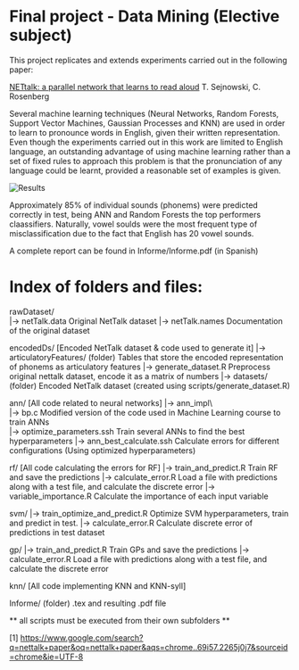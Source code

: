 # Final project - Data Mining (Elective subject)

This project replicates and extends experiments carried out in the following paper:

[NETtalk: a parallel network that learns to read aloud](https://www.semanticscholar.org/paper/NETtalk%3A-a-parallel-network-that-learns-to-read-Sejnowski-Rosenberg/406033f22b6a671b94bcbdfaf63070b7ce6f3e48
)
T. Sejnowski, C. Rosenberg

Several machine learning techniques (Neural Networks, Random Forests, Support Vector Machines, Gaussian Processes and KNN) are used in order to learn to pronounce words in English, given their written representation.
Even though the experiments carried out in this work are limited to English language, an outstanding advantage of using machine learning rather than a set of fixed rules to approach this problem is that the pronunciation of any language could be learnt, provided a reasonable set of examples is given.

![Results](https://i.ibb.co/BKFVKFr/image.png)

Approximately 85% of individual sounds (phonems) were predicted correctly in test, being ANN and Random Forests the top performers claassifiers. Naturally, vowel soulds were the most frequent type of misclassification due to the fact that English has 20 vowel sounds.

A complete report can be found in Informe/Informe.pdf (in Spanish)

# Index of folders and files:

rawDataset/                    
  |-> netTalk.data             Original NetTalk dataset
  |-> netTalk.names            Documentation of the original dataset

encodedDs/                     [Encoded NetTalk dataset & code used to generate it]
  |-> articulatoryFeatures/    (folder) Tables that store the encoded representation of phonems as articulatory features
  |-> generate_dataset.R       Preprocess original nettalk dataset, encode it as a matrix of numbers
  |-> datasets/                (folder) Encoded NetTalk dataset (created using scripts/generate_dataset.R)

ann/                           [All code related to neural networks] 
  |-> ann_impl\                
       |-> bp.c                Modified version of the code used in Machine Learning course to train ANNs          
  |-> optimize_parameters.ssh  Train several ANNs to find the best hyperparameters
  |-> ann_best_calculate.ssh   Calculate errors for different configurations (Using optimized hyperparameters)

rf/                            [All code calculating the errors for RF]
  |-> train_and_predict.R      Train RF and save the predictions
  |-> calculate_error.R        Load a file with predictions along with a test file, and calculate the discrete error
  |-> variable_importance.R    Calculate the importance of each input variable

svm/
  |-> train_optimize_and_predict.R  Optimize SVM hyperparameters, train and predict in test.
  |-> calculate_error.R             Calculate discrete error of predictions in test dataset

gp/
  |-> train_and_predict.R      Train GPs and save the predictions
  |-> calculate_error.R        Load a file with predictions along with a test file, and calculate the discrete error

knn/                           [All code implementing KNN and KNN-syll]


Informe/                       (folder) .tex and resulting .pdf file

** all scripts must be executed from their own subfolders **

[1] https://www.google.com/search?q=nettalk+paper&oq=nettalk+paper&aqs=chrome..69i57.2265j0j7&sourceid=chrome&ie=UTF-8
